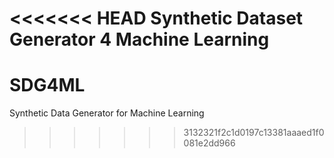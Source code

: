 <<<<<<< HEAD
Synthetic Dataset Generator 4 Machine Learning
=======
# SDG4ML
Synthetic Data Generator for Machine Learning
>>>>>>> 3132321f2c1d0197c13381aaaed1f0081e2dd966
